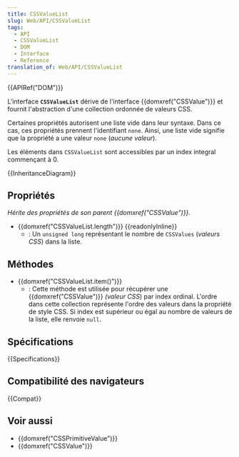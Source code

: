 ```yaml
---
title: CSSValueList
slug: Web/API/CSSValueList
tags:
  - API
  - CSSValueList
  - DOM
  - Interface
  - Reference
translation_of: Web/API/CSSValueList
---
```


{{APIRef("DOM")}}

L'interface **`CSSValueList`** dérive de l'interface {{domxref("CSSValue")}} et fournit l'abstraction d'une collection ordonnée de valeurs CSS.

Certaines propriétés autorisent une liste vide dans leur syntaxe. Dans ce cas, ces propriétés prennent l'identifiant `none`. Ainsi, une liste vide signifie que la propriété a une valeur `none` (_aucune valeur_).

Les éléments dans `CSSValueList` sont accessibles par un index integral commençant à 0.

{{InheritanceDiagram}}

## Propriétés

_Hérite des propriétés de son parent {{domxref("CSSValue")}}_.

- {{domxref("CSSValueList.length")}} {{readonlyInline}}
  - : Un `unsigned long` représentant le nombre de `CSSValues` (_valeurs CSS_) dans la liste.

## Méthodes

- {{domxref("CSSValueList.item()")}}
  - : Cette méthode est utilisée pour récupérer une {{domxref("CSSValue")}} _(valeur CSS_) par index ordinal. L'ordre dans cette collection représente l'ordre des valeurs dans la propriété de style CSS. Si index est supérieur ou égal au nombre de valeurs de la liste, elle renvoie `null`.

## Spécifications

{{Specifications}}

## Compatibilité des navigateurs

{{Compat}}

## Voir aussi

- {{domxref("CSSPrimitiveValue")}}
- {{domxref("CSSValue")}}
